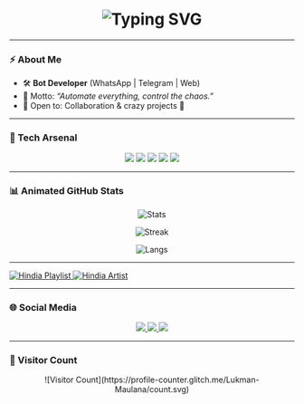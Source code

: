 <!-- 🔥 FULL ANIMATED GITHUB PROFILE (DOMINANT RED) -->

<h1 align="center">
  <img src="https://readme-typing-svg.demolab.com?font=Orbitron&size=30&duration=3000&pause=1000&color=FF0000&center=true&vCenter=true&width=700&lines=🔥+Welcome+to+Bew's+Profile;🚀+Bot+Developer+%7C+Tech+Explorer" alt="Typing SVG" />
</h1>

---
### ⚡ About Me  
- 🛠️ **Bot Developer** (WhatsApp | Telegram | Web)  
- 🧠 Motto: *“Automate everything, control the chaos.”*  
- 🤝 Open to: Collaboration & crazy projects 🔴  

---

### 🚀 Tech Arsenal  
<p align="center">
  <img src="https://img.shields.io/badge/Node.js-FF0000?style=for-the-badge&logo=node.js&logoColor=white" />
  <img src="https://img.shields.io/badge/JavaScript-CC0000?style=for-the-badge&logo=javascript&logoColor=white" />
  <img src="https://img.shields.io/badge/Telegram%20Bot-E60000?style=for-the-badge&logo=telegram&logoColor=white" />
  <img src="https://img.shields.io/badge/WhatsApp%20Bot-8B0000?style=for-the-badge&logo=whatsapp&logoColor=white" />
  <img src="https://img.shields.io/badge/Firebase-B22222?style=for-the-badge&logo=firebase&logoColor=white" />
</p>

---

### 📊 Animated GitHub Stats  
<div align="center">

  ![Stats](https://github-readme-stats.vercel.app/api?username=bew&show_icons=true&theme=radical&title_color=ff0000&icon_color=ff0000&text_color=ffffff&bg_color=0d0d0d&hide_border=true&count_private=true)  

  ![Streak](https://streak-stats.demolab.com?user=bew&theme=highcontrast&ring=ff0000&fire=ff0000&currStreakLabel=ff0000&sideLabels=ffffff&hide_border=true)  

  ![Langs](https://github-readme-stats.vercel.app/api/top-langs/?username=bew&layout=compact&theme=radical&title_color=ff0000&text_color=ffffff&bg_color=0d0d0d&hide_border=true)

</div>

---
<div class="music-section">
  <!-- Playlist -->
  <a href="https://open.spotify.com/playlist/37i9dQZF1DWZcHk7bMKrp9" target="_blank">
    <img class="card album" src="https://files.catbox.moe/rucxlt.jpg" alt="Hindia Playlist">
  </a>

  <!-- Artist -->
  <a href="https://open.spotify.com/artist/7Gy1PxqrgsiqWF6JNYPHeB" target="_blank">
    <img class="card artist" src="https://files.catbox.moe/90lau6.jpg" alt="Hindia Artist">
  </a>
</div>

---

### 🌐 Social Media  
<p align="center">
  <a href="https://instagram.com/lukmanmwlanaa__">
    <img src="https://img.shields.io/badge/Instagram-%23E4405F.svg?&style=for-the-badge&logo=instagram&logoColor=white" />
  </a>
  <a href="https://t.me/bewstr">
    <img src="https://img.shields.io/badge/Telegram-00a8d7?style=for-the-badge&logo=telegram&logoColor=white" />
  </a>
    <a href="https://tiktok.com/@lukmanmwlanaa__">
    <img src="https://img.shields.io/badge/TikTok-000000?style=for-the-badge&logo=tiktok&logoColor=white" />
  </a>
</p>

---
### 👀 Visitor Count  
<div align="center">
  ![Visitor Count](https://profile-counter.glitch.me/Lukman-Maulana/count.svg)
</div>
